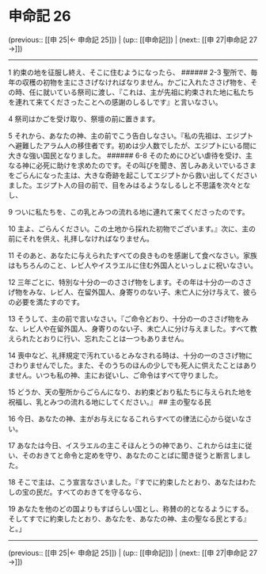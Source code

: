 # 申命記 26

(previous:: [[申 25|← 申命記 25]]) | (up:: [[申命記]]) | (next:: [[申 27|申命記 27 →]])

***




1 
約束の地を征服し終え、そこに住むようになったら、 ###### 2-3 聖所で、毎年の収穫の初物を主にささげなければなりません。かごに入れたささげ物を、その時、任に就いている祭司に渡し、『これは、主が先祖に約束された地に私たちを連れて来てくださったことへの感謝のしるしです』と言いなさい。 



4 
祭司はかごを受け取り、祭壇の前に置きます。 



5 
それから、あなたの神、主の前でこう告白しなさい。『私の先祖は、エジプトへ避難したアラム人の移住者です。初めは少人数でしたが、エジプトにいる間に大きな強い国民となりました。 ###### 6-8 そのためにひどい虐待を受け、主なる神に必死に助けを求めたのです。その叫びを聞き、苦しみあえいでいるさまをごらんになった主は、大きな奇跡を起こしてエジプトから救い出してくださいました。エジプト人の目の前で、目をみはるようなしるしと不思議を次々となし、 



9 
ついに私たちを、この乳とみつの流れる地に連れて来てくださったのです。 



10 
主よ、ごらんください。この土地から採れた初物でございます。』次に、主の前にそれを供え、礼拝しなければなりません。 



11 
そのあと、あなたに与えられたすべての良きものを感謝して食べなさい。家族はもちろんのこと、レビ人やイスラエルに住む外国人といっしょに祝いなさい。 



12 
三年ごとに、特別な十分の一のささげ物をします。その年は十分の一のささげ物をみな、レビ人、在留外国人、身寄りのない子、未亡人に分け与えて、彼らの必要を満たすのです。 



13 
そうして、主の前で言いなさい。『ご命令どおり、十分の一のささげ物をみな、レビ人や在留外国人、身寄りのない子、未亡人に分け与えました。すべて教えられたとおりに行い、忘れたことは一つもありません。 



14 
喪中など、礼拝規定で汚れているとみなされる時は、十分の一のささげ物にさわりませんでした。また、そのうちのほんの少しでも死人に供えたことはありません。いつも私の神、主にお従いし、ご命令はすべて守りました。 



15 
どうか、天の聖所からごらんになり、お約束どおり私たちに与えられた地を祝福し、乳とみつの流れる地にしてください。』 ## 主の聖なる民 



16 
今日、あなたの神、主がお与えになるこれらすべての律法に心から従いなさい。 



17 
あなたは今日、イスラエルの主こそほんとうの神であり、これからは主に従い、そのおきてと命令と定めを守り、あなたのことばに聞き従うと断言しました。 



18 
そこで主は、こう宣言なさいました。『すでに約束したとおり、あなたはわたしの宝の民だ。すべてのおきてを守るなら、 



19 
あなたを他のどの国よりもすばらしい国とし、称賛の的となるようにする。そしてすでに約束したとおり、あなたを、あなたの神、主の聖なる民とする』と。」

***

(previous:: [[申 25|← 申命記 25]]) | (up:: [[申命記]]) | (next:: [[申 27|申命記 27 →]])
